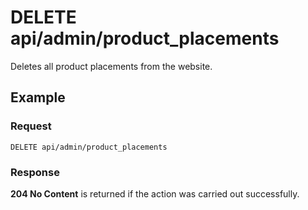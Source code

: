 # DELETE api/admin/product_placements

Deletes all product placements from the website.

## Example

### Request

`DELETE api/admin/product_placements`

### Response

**204 No Content** is returned if the action was carried out successfully.

